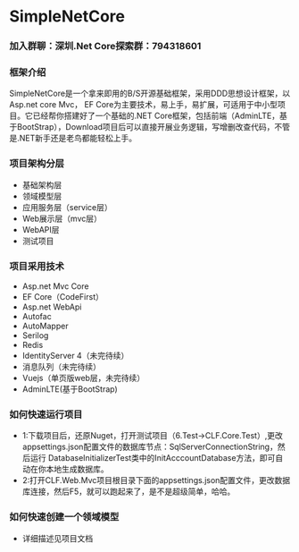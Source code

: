 # SimpleNetCore
### 加入群聊：深圳.Net Core探索群：794318601

### 框架介绍
SimpleNetCore是一个拿来即用的B/S开源基础框架，采用DDD思想设计框架，以Asp.net core Mvc， EF Core为主要技术，易上手，易扩展，可适用于中小型项目。它已经帮你搭建好了一个基础的.NET Core框架，包括前端（AdminLTE，基于BootStrap），Download项目后可以直接开展业务逻辑，写增删改查代码，不管是.NET新手还是老鸟都能轻松上手。

### 项目架构分层
* 基础架构层
* 领域模型层
* 应用服务层（service层）
* Web展示层（mvc层）
* WebAPI层
* 测试项目

### 项目采用技术
* Asp.net Mvc Core
* EF Core（CodeFirst）
* Asp.net WebApi
* Autofac
* AutoMapper
* Serilog
* Redis
* IdentityServer 4（未完待续）
* 消息队列（未完待续）
* Vuejs（单页版web层，未完待续）
* AdminLTE(基于BootStrap)

### 如何快速运行项目
* 1:下载项目后，还原Nuget，打开测试项目（6.Test->CLF.Core.Test）,更改appsettings.json配置文件的数据库节点：SqlServerConnectionString，然后运行
DatabaseInitializerTest类中的InitAcccountDatabase方法，即可自动在你本地生成数据库。
* 2:打开CLF.Web.Mvc项目根目录下面的appsettings.json配置文件，更改数据库连接，然后F5，就可以跑起来了，是不是超级简单，哈哈。

### 如何快速创建一个领域模型
* 详细描述见项目文档
